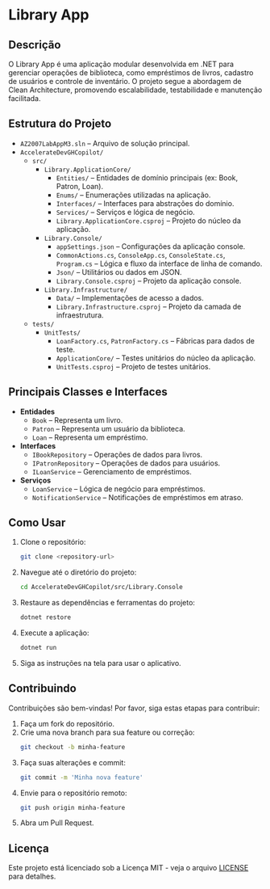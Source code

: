 # Library App

## Descrição

O Library App é uma aplicação modular desenvolvida em .NET para gerenciar operações de biblioteca, como empréstimos de livros, cadastro de usuários e controle de inventário. O projeto segue a abordagem de Clean Architecture, promovendo escalabilidade, testabilidade e manutenção facilitada.

## Estrutura do Projeto

- `AZ2007LabAppM3.sln` – Arquivo de solução principal.
- `AccelerateDevGHCopilot/`
  - `src/`
    - `Library.ApplicationCore/`
      - `Entities/` – Entidades de domínio principais (ex: Book, Patron, Loan).
      - `Enums/` – Enumerações utilizadas na aplicação.
      - `Interfaces/` – Interfaces para abstrações do domínio.
      - `Services/` – Serviços e lógica de negócio.
      - `Library.ApplicationCore.csproj` – Projeto do núcleo da aplicação.
    - `Library.Console/`
      - `appSettings.json` – Configurações da aplicação console.
      - `CommonActions.cs`, `ConsoleApp.cs`, `ConsoleState.cs`, `Program.cs` – Lógica e fluxo da interface de linha de comando.
      - `Json/` – Utilitários ou dados em JSON.
      - `Library.Console.csproj` – Projeto da aplicação console.
    - `Library.Infrastructure/`
      - `Data/` – Implementações de acesso a dados.
      - `Library.Infrastructure.csproj` – Projeto da camada de infraestrutura.
  - `tests/`
    - `UnitTests/`
      - `LoanFactory.cs`, `PatronFactory.cs` – Fábricas para dados de teste.
      - `ApplicationCore/` – Testes unitários do núcleo da aplicação.
      - `UnitTests.csproj` – Projeto de testes unitários.

## Principais Classes e Interfaces

- **Entidades**
  - `Book` – Representa um livro.
  - `Patron` – Representa um usuário da biblioteca.
  - `Loan` – Representa um empréstimo.
- **Interfaces**
  - `IBookRepository` – Operações de dados para livros.
  - `IPatronRepository` – Operações de dados para usuários.
  - `ILoanService` – Gerenciamento de empréstimos.
- **Serviços**
  - `LoanService` – Lógica de negócio para empréstimos.
  - `NotificationService` – Notificações de empréstimos em atraso.

## Como Usar

1. Clone o repositório:
   ```bash
   git clone <repository-url>
   ```
2. Navegue até o diretório do projeto:
   ```bash
   cd AccelerateDevGHCopilot/src/Library.Console
   ```
3. Restaure as dependências e ferramentas do projeto:
   ```bash
   dotnet restore
   ```
4. Execute a aplicação:
   ```bash
   dotnet run
   ```
5. Siga as instruções na tela para usar o aplicativo.

## Contribuindo

Contribuições são bem-vindas! Por favor, siga estas etapas para contribuir:

1. Faça um fork do repositório.
2. Crie uma nova branch para sua feature ou correção:
   ```bash
   git checkout -b minha-feature
   ```
3. Faça suas alterações e commit:
   ```bash
   git commit -m 'Minha nova feature'
   ```
4. Envie para o repositório remoto:
   ```bash
   git push origin minha-feature
   ```
5. Abra um Pull Request.

## Licença

Este projeto está licenciado sob a Licença MIT - veja o arquivo [LICENSE](LICENSE) para detalhes.
